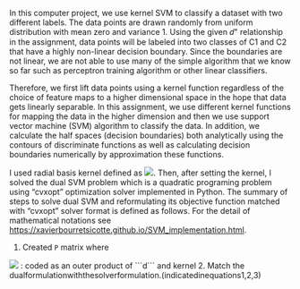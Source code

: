 
In this computer project, we use kernel SVM to classify a dataset with two different labels. The data points are drawn randomly from uniform distribution with mean zero and variance 1. Using the given 𝑑" relationship in the assignment, data points will be labeled into two classes of C1 and C2 that have a highly non-linear decision boundary. Since the boundaries are not linear, we are not able to use many of the simple algorithm that we know so far such as perceptron training algorithm or other linear classifiers.

Therefore, we first lift data points using a kernel function regardless of the choice of feature maps to a higher dimensional space in the hope that data gets linearly separable. In this assignment, we use different kernel functions for mapping the data in the higher dimension and then we use support vector machine (SVM) algorithm to classify the data. In addition, we calculate the half spaces (decision boundaries) both analytically using the contours of discriminate functions as well as calculating decision boundaries numerically by approximation these functions.

I used radial basis kernel defined as <img src="https://render.githubusercontent.com/render/math?math=e^\frac{||X_i - x_j||}{1}">. Then, after setting the kernel, I solved the dual SVM problem which is a quadratic programing problem using “cvxopt” optimization solver implemented in Python. The summary of steps to solve dual SVM and reformulating its objective function matched with “cvxopt” solver format is defined as follows. For the detail of mathematical notations see <https://xavierbourretsicotte.github.io/SVM_implementation.html>.



1. Created ```P``` matrix where 
<img src="https://render.githubusercontent.com/render/math?math=𝐻_ij = 𝑑_i 𝑑_j 𝐾(𝑥_i, 𝑥_j)">
: coded as an outer product of ```d``` and kernel
2. Match the dualformulationwiththesolverformulation.(indicatedinequations1,2,3)

